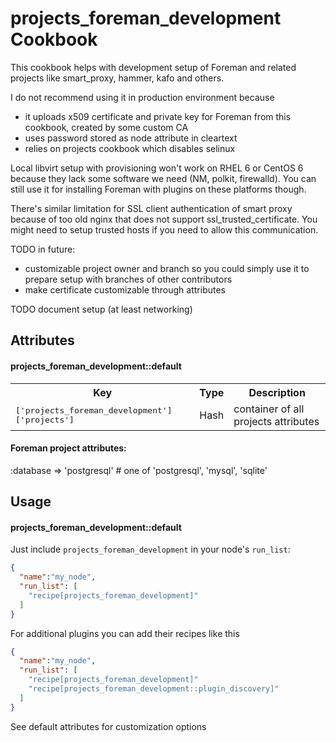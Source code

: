 projects_foreman_development Cookbook
=====================================

This cookbook helps with development setup of Foreman and related projects like smart_proxy,
hammer, kafo and others.

I do not recommend using it in production environment because
  * it uploads x509 certificate and private key for Foreman from this cookbook, created by some custom CA
  * uses password stored as node attribute in cleartext
  * relies on projects cookbook which disables selinux

Local libvirt setup with provisioning won't work on RHEL 6 or CentOS 6 because they lack
some software we need (NM, polkit, firewalld). You can still use it for installing Foreman
with plugins on these platforms though.

There's similar limitation for SSL client authentication of smart proxy because of too old
nginx that does not support ssl_trusted_certificate. You might need to setup trusted hosts
if you need to allow this communication.

TODO in future: 
  * customizable project owner and branch so you could simply use it to prepare setup with branches of other contributors
  * make certificate customizable through attributes

TODO document setup (at least networking)

Attributes
----------

#### projects_foreman_development::default
<table>
  <tr>
    <th>Key</th>
    <th>Type</th>
    <th>Description</th>
  </tr>
  <tr>
    <td><tt>['projects_foreman_development']['projects']</tt></td>
    <td>Hash</td>
    <td>container of all projects attributes</td>
  </tr>
</table>

#### Foreman project attributes:
:database => 'postgresql' # one of 'postgresql', 'mysql', 'sqlite'

Usage
-----
#### projects_foreman_development::default

Just include `projects_foreman_development` in your node's `run_list`:

```json
{
  "name":"my_node",
  "run_list": [
    "recipe[projects_foreman_development]"
  ]
}
```

For additional plugins you can add their recipes like this

```json
{
  "name":"my_node",
  "run_list": [
    "recipe[projects_foreman_development]"
    "recipe[projects_foreman_development::plugin_discovery]"
  ]
}
```

See default attributes for customization options
